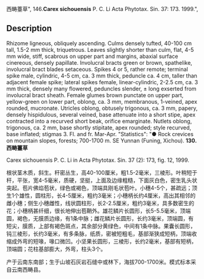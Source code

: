 西畴薹草",
146.**Carex sichouensis** P. C. Li Acta Phytotax. Sin. 37: 173. 1999.",

## Description
Rhizome ligneous, obliquely ascending. Culms densely tufted, 40-100 cm tall, 1.5-2 mm thick, triquetrous. Leaves slightly shorter than culm, flat, 4-5 mm wide, stiff, scabrous on upper part and margins, abaxial surface cinereous, densely papillate. Involucral bracts green or brown, spathelike, involucral bract blades setaceous. Spikes 4 or 5, rather remote; terminal spike male, cylindric, 4-5 cm, ca. 3 mm thick, peduncle ca. 4 cm, taller than adjacent female spike; lateral spikes female, linear-cylindric, 2-2.5 cm, ca. 3 mm thick, densely many flowered, peduncles slender, ± long exserted from involucral bract sheath. Female glumes brown punctate on upper part, yellow-green on lower part, oblong, ca. 3 mm, membranous, 1-veined, apex rounded, mucronate. Utricles oblong, obtusely trigonous, ca. 3 mm, papery, densely hispidulous, several veined, base attenuate into a short stipe, apex contracted into a recurved short beak, orifice emarginate. Nutlets oblong, trigonous, ca. 2 mm, base shortly stipitate, apex rounded; style recurved, base inflated; stigmas 3. Fl. and fr. Mar-Apr.
  "Statistics": "● Rock crevices on mountain slopes, forests; 700-1700 m. SE Yunnan (Funing, Xichou).
**130. 西畴薹草**

Carex sichouensis P. C. Li in Acta Phytotax. Sin. 37 (2): 173, fig. 12, 1999.

根状茎木质，斜生。秆密丛生，高40-100厘米，粗1.5-2毫米，三棱形。叶稍短于秆，平张，宽4-5毫米，质硬，坚挺，上面及边缘粗糙，下面灰白色，密生乳头状突起。苞片佛焰苞状，绿色或褐色，顶端具刚毛状苞叶。小穗4-5个，甚疏远；顶生1个雄性，圆柱形，长4-5厘米，粗约3毫米；小穗柄长约4厘米，高出其相邻的雌小穗；侧生小穗雌性，线状圆柱形，长2-2.5厘米，粗约3毫米，具多数密生的花；小穗柄甚纤细，很长地伸出苞鞘外。雄花鳞片长圆形，长5-5.5毫米，顶端圆，褐色，无膜质边缘，有1条中脉；雌花鳞片长圆形，长约3毫米，顶端圆，有短尖，膜质，上部有褐色斑点，其余部分黄绿色，中间有1条中脉。果囊长圆形，钝三棱形，长约3毫米，有多条脉，纸质，密被短粗毛，基部渐狭成短柄，顶端收缩成外弯的短喙，喙口微凹。小坚果长圆形，三棱形，长约2毫米，基部有短柄，顶端圆；花柱基部膨大，外弯，柱头3个。

产于云南东南部；生于山坡石灰岩石缝中或林下，海拔700-1700米。模式标本采自云南西畴县。
